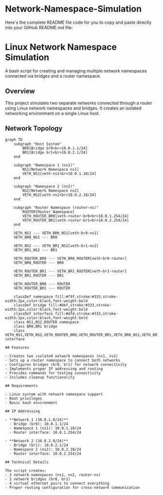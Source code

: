 # Network-Namespace-Simulation

Here's the complete README file code for you to copy and paste directly into your GitHub README.md file:

# Linux Network Namespace Simulation

A bash script for creating and managing multiple network namespaces connected via bridges and a router namespace.

## Overview

This project simulates two separate networks connected through a router using Linux network namespaces and bridges. It creates an isolated networking environment on a single Linux host.

## Network Topology

```mermaid
graph TD
    subgraph "Host System"
        BR0[Bridge br0<br>10.0.1.1/24]
        BR1[Bridge br1<br>10.0.2.1/24]
    end
    
    subgraph "Namespace 1 (ns1)"
        NS1[Network Namespace ns1]
        VETH_NS1[veth-ns1<br>10.0.1.10/24]
    end
    
    subgraph "Namespace 2 (ns2)"
        NS2[Network Namespace ns2]
        VETH_NS2[veth-ns2<br>10.0.2.10/24]
    end
    
    subgraph "Router Namespace (router-ns)"
        ROUTER[Router Namespace]
        VETH_ROUTER_BR0[veth-router-br0<br>10.0.1.254/24]
        VETH_ROUTER_BR1[veth-router-br1<br>10.0.2.254/24]
    end
    
    VETH_NS1 --- VETH_BR0_NS1[veth-br0-ns1]
    VETH_BR0_NS1 --- BR0
    
    VETH_NS2 --- VETH_BR1_NS2[veth-br1-ns2]
    VETH_BR1_NS2 --- BR1
    
    VETH_ROUTER_BR0 --- VETH_BR0_ROUTER[veth-br0-router]
    VETH_BR0_ROUTER --- BR0
    
    VETH_ROUTER_BR1 --- VETH_BR1_ROUTER[veth-br1-router]
    VETH_BR1_ROUTER --- BR1
    
    VETH_ROUTER_BR0 --- ROUTER
    VETH_ROUTER_BR1 --- ROUTER
    
    classDef namespace fill:#f9f,stroke:#333,stroke-width:2px,color:black,font-weight:bold
    classDef bridge fill:#bbf,stroke:#333,stroke-width:2px,color:black,font-weight:bold
    classDef interface fill:#dfd,stroke:#333,stroke-width:1px,color:black,font-weight:bold
    class NS1,NS2,ROUTER namespace
    class BR0,BR1 bridge
    class VETH_NS1,VETH_NS2,VETH_ROUTER_BR0,VETH_ROUTER_BR1,VETH_BR0_NS1,VETH_BR1_NS2,VETH_BR0_ROUTER,VETH_BR1_ROUTER interface

## Features

- Creates two isolated network namespaces (ns1, ns2)
- Sets up a router namespace to connect both networks
- Configures bridges (br0, br1) for network connectivity
- Implements proper IP addressing and routing
- Provides commands for testing connectivity
- Includes cleanup functionality

## Requirements

- Linux system with network namespace support
- Root privileges
- Basic bash environment

## IP Addressing

- **Network 1 (10.0.1.0/24)**
  - Bridge (br0): 10.0.1.1/24
  - Namespace 1 (ns1): 10.0.1.10/24
  - Router interface: 10.0.1.254/24

- **Network 2 (10.0.2.0/24)**
  - Bridge (br1): 10.0.2.1/24
  - Namespace 2 (ns2): 10.0.2.10/24
  - Router interface: 10.0.2.254/24

## Technical Details

The script creates:
- 3 network namespaces (ns1, ns2, router-ns)
- 2 network bridges (br0, br1)
- 4 virtual ethernet pairs to connect everything
- Proper routing configuration for cross-network communication
